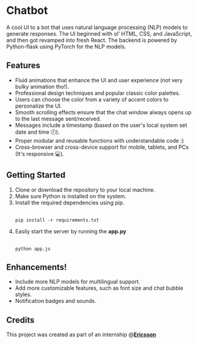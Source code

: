# Chatbot
A cool UI to a bot that uses natural language processing (NLP) models to generate responses. The UI beginned with ol' HTML, CSS, and JavaScript, and then got revamped into fresh React. The backend is powered by Python-flask using PyTorch for the NLP models.

## Features
<ul>
<li>Fluid animations that enhance the UI and user experience (not very bulky animation tho!).
<li>Professional design techniques and popular classic color palettes.
<li>Users can choose the color from a variety of accent colors to personalize the UI.
<li>Smooth scrolling effects ensure that the chat window always opens up to the last message sent/received.
<li>Messages include a timestamp (based on the user's local system set date and time 🕖).
<li>Proper modular and reusable functions with understandable code :)
<li>Cross-browser and cross-device support for mobile, tablets, and PCs (It's responsive 💻).
</ul>

## Getting Started
<ol>
<li>Clone or download the repository to your local machine.
<li>Make sure Python is installed on the system.
<li>Install the required dependencies using pip.
<br>
<br>

```
pip install -r requirements.txt
```
<li>Easily start the server by running the <b>app.py</b>
<br>
<br>

```
python app.js
```
</ol>

## Enhancements!
<ul>
<li>Include more NLP models for multilingual support.
<li>Add more customizable features, such as font size and chat bubble styles.
<li>Notification badges and sounds.
</ul>

## Credits
This project was created as part of an internship @<b><a href="www.ericsson.com">Ericsson</a></b>
